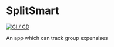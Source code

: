 # SplitSmart

[![CI / CD](https://github.com/software-students-fall2024/5-final-whats-your-linkedin/actions/workflows/build.yml/badge.svg)](https://github.com/software-students-fall2024/5-final-whats-your-linkedin/actions/workflows/build.yml)

An app which can track group expensises
